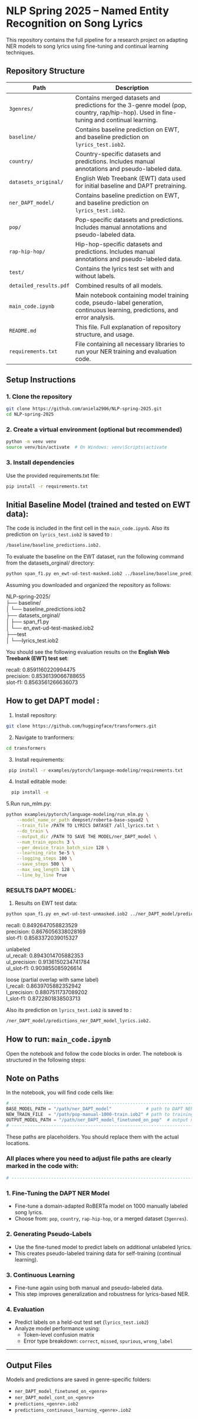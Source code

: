 # NLP Spring 2025 – Named Entity Recognition on Song Lyrics

This repository contains the full pipeline for a research project on adapting NER models to song lyrics using fine-tuning and continual learning techniques.

##  Repository Structure

| Path | Description |
|------|-------------|
| `3genres/` | Contains merged datasets and predictions for the 3-genre model (pop, country, rap/hip-hop). Used in fine-tuning and continual learning. |
| `baseline/` | Contains baseline prediction on EWT, and baseline prediction on `lyrics_test.iob2`.  |
| `country/` | Country-specific datasets and predictions. Includes manual annotations and pseudo-labeled data. |
| `datasets_original/` | English Web Treebank (EWT) data used for initial baseline and DAPT pretraining. |
| `ner_DAPT_model/` | Contains baseline prediction on EWT, and baseline prediction on `lyrics_test.iob2`. |
| `pop/` | Pop-specific datasets and predictions. Includes manual annotations and pseudo-labeled data. |
| `rap-hip-hop/` | Hip-hop-specific datasets and predictions. Includes manual annotations and pseudo-labeled data. |
| `test/`| Contains the lyrics test set with and without labels. |
| `detailed_results.pdf`| Combined results of all models. |
| `main_code.ipynb` | Main notebook containing model training code, pseudo-label generation, continuous learning, predictions, and error analysis. |
| `README.md` | This file. Full explanation of repository structure, and usage. |
| `requirements.txt` | File containing all necessary libraries to run your NER training and evaluation code. | 


##  Setup Instructions

### 1. Clone the repository

```bash
git clone https://github.com/aniela2906/NLP-spring-2025.git
cd NLP-spring-2025
```

### 2. Create a virtual environment (optional but recommended)

```bash
python -m venv venv
source venv/bin/activate  # On Windows: venv\Scripts\activate
```
### 3. Install dependencies
Use the provided requirements.txt file:
```bash
pip install -r requirements.txt
```
## Initial Baseline Model (trained and tested on EWT data): 

The code is included in the first cell in the `main_code.ipynb`. 
Also its prediction on `lyrics_test.iob2` is saved to : 
```bash
/baseline/baseline_predictions.iob2.  
```
To evaluate the baseline on the EWT dataset, run the following command from the datasets_orginal/ directory:  

```bash
python span_f1.py en_ewt-ud-test-masked.iob2 ../baseline/baseline_predictions.iob2  
```
  
Assuming you downloaded and organized the repository as follows:  

NLP-spring-2025/  
├── baseline/  
│   └── baseline_predictions.iob2  
├── datasets_orginal/  
│   ├── span_f1.py  
│   └── en_ewt-ud-test-masked.iob2  
├──test  
│    └──lyrics_test.iob2
    
You should see the following evaluation results on the **English Web Treebank (EWT) test set**:   
    
recall:     0.8591160220994475    
precision:  0.8536139066788655    
slot-f1:    0.8563561266636073    
 


## How to get DAPT model :
 1. Install repository:
  ```bash
  git clone https://github.com/huggingface/transformers.git
  ```
  
2. Navigate to tranformers:
 ```bash
 cd transformers
 ```
  
3. Install requirements:
```bash
 pip install -r examples/pytorch/language-modeling/requirements.txt
  ```
  
4. Install editable mode:
 ```bash
   pip install -e 
  ```
5.Run run_mlm.py:
```bash
python examples/pytorch/language-modeling/run_mlm.py \
    --model_name_or_path deepset/roberta-base-squad2 \
    --train_file /PATH TO LYRICS DATASET /all_lyrics.txt \
    --do_train \
    --output_dir /PATH TO SAVE THE MODEL/ner_DAPT_model \
    --num_train_epochs 3 \
    --per_device_train_batch_size 128 \
    --learning_rate 5e-5 \
    --logging_steps 100 \
    --save_steps 500 \
    --max_seq_length 128 \
    --line_by_line True
 ```


   
### RESULTS DAPT MODEL:
1. Results on EWT test data:
     
 ```bash
 python span_f1.py en_ewt-ud-test-unmasked.iob2 ../ner_DAPT_model/predictions_ner_DAPT_model_ewt.iob2
  ```
recall:    0.8492647058823529  
precision: 0.8676056338028169  
slot-f1:   0.8583372039015327  
  
unlabeled  
ul_recall:    0.8943014705882353  
ul_precision: 0.9136150234741784  
ul_slot-f1:   0.903855085926614  
  
loose (partial overlap with same label)  
l_recall:    0.8639705882352942  
l_precision: 0.8807511737089202  
l_slot-f1:   0.8722801838503713  

Also its prediction on `lyrics_test.iob2` is saved to : 
```bash
/ner_DAPT_model/predictions_ner_DAPT_model_lyrics.iob2.  
```

##  How to run: `main_code.ipynb`


Open the notebook and follow the code blocks in order. The notebook is structured in the following steps:

##  Note on Paths


In the notebook, you will find code cells like:

```python
# ------------------------------------------------------------------------------------------------------
BASE_MODEL_PATH = "/path/ner_DAPT_model"             # path to DAPT NER model
NEW_TRAIN_FILE  = "/path/pop-manual-1000-train.iob2" # path to training dataset
OUTPUT_MODEL_PATH = "/path/ner_DAPT_model_finetuned_on_pop"  # output model path
# ------------------------------------------------------------------------------------------------------
```
These paths are placeholders. You should replace them with the actual locations.

### All places where you need to adjust file paths are clearly marked in the code with:
```python
# ------------------------------------------------------------------------------------------------------
```

### 1. Fine-Tuning the DAPT NER Model
- Fine-tune a domain-adapted RoBERTa model on 1000 manually labeled song lyrics.
- Choose from: `pop`, `country`, `rap-hip-hop`, or a merged dataset (`3genres`).

### 2. Generating Pseudo-Labels
- Use the fine-tuned model to predict labels on additional unlabeled lyrics.
- This creates pseudo-labeled training data for self-training (continual learning).

### 3. Continuous Learning
- Fine-tune again using both manual and pseudo-labeled data.
- This step improves generalization and robustness for lyrics-based NER.

### 4. Evaluation
- Predict labels on a held-out test set (`lyrics_test.iob2`)
- Analyze model performance using:
  - Token-level confusion matrix
  - Error type breakdown: `correct`, `missed`, `spurious`, `wrong_label`

---

##  Output Files

Models and predictions are saved in genre-specific folders:

- `ner_DAPT_model_finetuned_on_<genre>`
- `ner_DAPT_model_cont_on_<genre>`
- `predictions_<genre>.iob2`
- `predictions_continuous_learning_<genre>.iob2`
